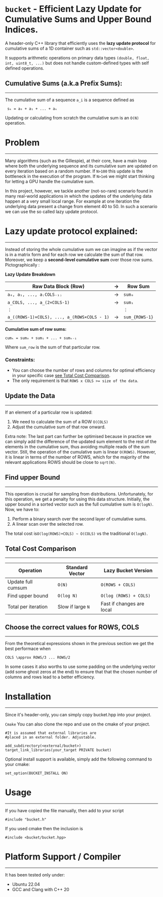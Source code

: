 # `bucket` - Efficient Lazy Update for Cumulative Sums and Upper Bound Indices.

A header-only C++ library that efficiently uses the **lazy update protocol**  for cumulative sums of a 1D container such as `std::vector<double>`.

It supports arithmetic operations on primary data types `(double, float, int, uint8_t, ...)` but does not handle custom-defined types with self defined operations. 



## Cumulative Sums (a.k.a Prefix Sums):
---
The cumulative sum of a sequence `a_i` is a sequence defined as 

` sₖ = a₀ + a₁ + ... + aₖ`


Updating or calculating from scratch the cumulative sum is an `O(N)` operation.


# Problem
---
Many algorithms (such as the Gillespie), at their core, have a main loop where both the underlying sequence and its cumulative sum are updated on every iteration based on a random number. If `N>100` this update is the bottleneck in the execution of the program. If `N>1e6`  we might start thinking for letting a GPU handle the cumulative sum.

In this project, however, we tackle another (not-so-rare) scenario found in many real-world applications in which the updates of the underlying data happen at a very small local range. For example at one iteration the underlying data present a change from element 40 to 50. In such a scenario we can use the so called lazy update protocol.


# Lazy update protocol explained:
---
Instead of storing the whole cumulative sum we can imagine as if the vector is in a matrix form  and for each row we calculate the sum of that row. Moreover, we keep a **second-level cumulative sum** over those row sums. Pictographically :

**Lazy Update Breakdown**

| Raw Data Block (Row)                                  | → | Row Sum         |
|--------------------------------------------------------|----|------------------|
| `a₀, a₁, ..., a₍COLS₋₁₎`                               | →  | `sum₀`           |
| `a_COLS, ..., a_(2×COLS-1)`                            | →  | `sum₁`           |
| `⋮`                                                    |    | `⋮`              |
| `a_((ROWS-1)×COLS), ..., a_(ROWS×COLS - 1)`            | →  | `sum_{ROWS-1}`   |

**Cumulative sum of row sums:**

```
cumₖ = sum₀ + sum₁ + ... + sumₖ₋₁
```

Where `sum_row` is the sum of that particular row.



### Constraints:
- You can choose the number of rows and columns for optimal efficiency in your specific case  [see Total Cost Comparison](#-total-cost-comparison).
- The only requirement is that `ROWS x COLS >= size of the data`.



## Update the Data
---
If an element of a particular row is updated:
1) We need to calculate the sum of a ROW `O(COLS)`
2) Adjust the cumulative sum of that row onward.

Extra note: The last part can further be optimised because  in practice we can simply add the difference of the updated sum element to the rest of the elements in the cumulative sum, thus avoiding multiple reads of the sum vector. Still, the operation of the cumulative sum is linear `O(ROWS)`. However, it is linear in terms of the number of ROWS, which for the majority of the relevant applications ROWS should be close to `sqrt(N)`.

## Find upper Bound
---
This operation is crucial for sampling from distributions. Unfortunately, for this operation, we get a penalty for using this data structure. Initially, the upper bound in a sorted vector such as the full cumulative sum is `O(logN)`. Now, we have to:
1) Perform a binary search over the second layer of cumulative sums.
2) A linear scan over the selected row.

The total cost is`O(log(ROWS)+COLS) ~ O(COLS)` vs the traditional `O(logN)`.




## Total Cost Comparison
---
| Operation            | Standard Vector              | Lazy Bucket Version                          |
|----------------------|------------------------------|----------------------------------------------|
| Update full cumsum   | `O(N)`                       | `O(ROWS + COLS)`                             |
| Find upper bound     | `O(log N) `                  | `O(log (ROWS) + COLS)`                       |
| Total per iteration  | Slow if large `N`            | Fast if changes are local                    |


## Choose the correct values for ROWS, COLS
---
From the theoretical expressions shown in the previous section we get the best performace when


`COLS \approx ROWS/3 ... ROWS/2`

In some cases it also worths to use some padding on the underlying vector (add some ghost zeros at the end) to ensure that that the chosen number of columns and rows lead to a better efficiency.



# Installation
---
Since it's header-only, you can simply copy bucket.hpp into your project.

```Cmake```
You can also clone the repo and use on the cmake of your project. 
```
#It is assumed that external libraries are 
#placed in an external folder. Adjustable.

add_subdirectory(<external/bucket>) 
target_link_libraries(your_target PRIVATE bucket)

```

Optional install support is available, simply add the following command to your cmake:
```
set_option(BUCKET_INSTALL ON)
```


# Usage
---
If you have copied the file manually, then add to your script
```
#include "bucket.h"
```

If you used cmake then the inclusion is
```
#include <bucket/bucket.hpp>
```


# Platform Support / Compiler
---
It has been tested only under: 
- Ubuntu 22.04
- GCC and Clang with C++ 20








